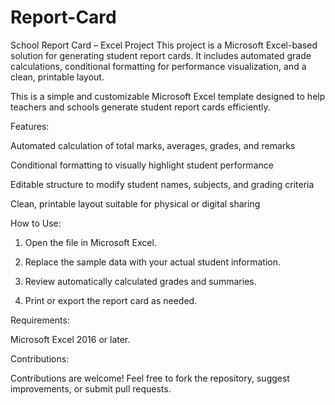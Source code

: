 # Report-Card
School Report Card – Excel Project This project is a Microsoft Excel-based solution for generating student report cards. It includes automated grade calculations, conditional formatting for performance visualization, and a clean, printable layout.

This is a simple and customizable Microsoft Excel template designed to help teachers and schools generate student report cards efficiently.

Features:

Automated calculation of total marks, averages, grades, and remarks

Conditional formatting to visually highlight student performance

Editable structure to modify student names, subjects, and grading criteria

Clean, printable layout suitable for physical or digital sharing


How to Use:

1. Open the file in Microsoft Excel.


2. Replace the sample data with your actual student information.


3. Review automatically calculated grades and summaries.


4. Print or export the report card as needed.



Requirements:

Microsoft Excel 2016 or later.


Contributions:

Contributions are welcome! Feel free to fork the repository, suggest improvements, or submit pull requests.
